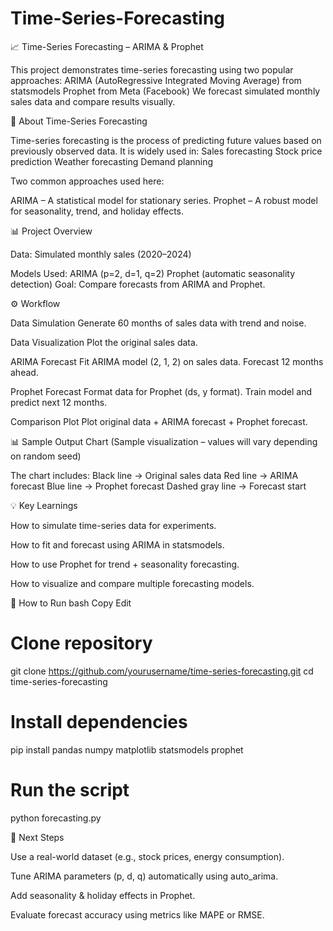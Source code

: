 # Time-Series-Forecasting

📈 Time-Series Forecasting – ARIMA & Prophet

This project demonstrates time-series forecasting using two popular approaches:
ARIMA (AutoRegressive Integrated Moving Average) from statsmodels
Prophet from Meta (Facebook)
We forecast simulated monthly sales data and compare results visually.

📌 About Time-Series Forecasting

Time-series forecasting is the process of predicting future values based on previously observed data. It is widely used in:
Sales forecasting
Stock price prediction
Weather forecasting
Demand planning

Two common approaches used here:

ARIMA – A statistical model for stationary series.
Prophet – A robust model for seasonality, trend, and holiday effects.

📊 Project Overview

Data: Simulated monthly sales (2020–2024)

Models Used:
ARIMA (p=2, d=1, q=2)
Prophet (automatic seasonality detection)
Goal: Compare forecasts from ARIMA and Prophet.

⚙️ Workflow

Data Simulation
Generate 60 months of sales data with trend and noise.

Data Visualization
Plot the original sales data.

ARIMA Forecast
Fit ARIMA model (2, 1, 2) on sales data.
Forecast 12 months ahead.

Prophet Forecast
Format data for Prophet (ds, y format).
Train model and predict next 12 months.

Comparison Plot
Plot original data + ARIMA forecast + Prophet forecast.

📊 Sample Output Chart
(Sample visualization – values will vary depending on random seed)

The chart includes:
Black line → Original sales data
Red line → ARIMA forecast
Blue line → Prophet forecast
Dashed gray line → Forecast start

💡 Key Learnings

How to simulate time-series data for experiments.

How to fit and forecast using ARIMA in statsmodels.

How to use Prophet for trend + seasonality forecasting.

How to visualize and compare multiple forecasting models.

📌 How to Run
bash
Copy
Edit
# Clone repository
git clone https://github.com/yourusername/time-series-forecasting.git
cd time-series-forecasting

# Install dependencies
pip install pandas numpy matplotlib statsmodels prophet

# Run the script
python forecasting.py

🔮 Next Steps

Use a real-world dataset (e.g., stock prices, energy consumption).

Tune ARIMA parameters (p, d, q) automatically using auto_arima.

Add seasonality & holiday effects in Prophet.

Evaluate forecast accuracy using metrics like MAPE or RMSE.
